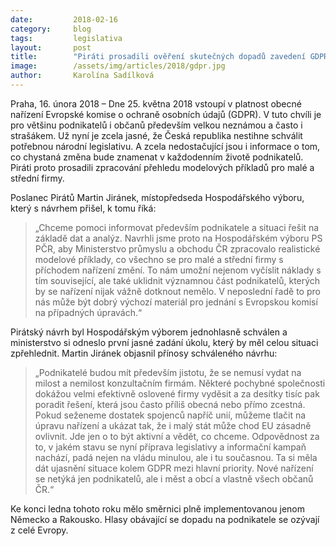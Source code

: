 ```yaml
---
date:         2018-02-16
category:     blog
tags:         legislativa
layout:       post
title:        "Piráti prosadili ověření skutečných dopadů zavedení GDPR na podnikatele"
image:        /assets/img/articles/2018/gdpr.jpg
author:       Karolína Sadílková
---
```

 
Praha, 16. února 2018 – Dne 25. května 2018 vstoupí v platnost obecné nařízení Evropské komise o ochraně osobních údajů (GDPR). V tuto chvíli je pro většinu podnikatelů i občanů především velkou neznámou a často i strašákem. Už nyní je zcela jasné, že Česká republika nestihne schválit potřebnou národní legislativu. A zcela nedostačující jsou i informace o tom, co chystaná změna bude znamenat v každodenním životě podnikatelů. Piráti proto prosadili zpracování přehledu modelových příkladů pro malé a střední firmy.

Poslanec Pirátů Martin Jiránek, místopředseda Hospodářského výboru, který s návrhem přišel, k tomu říká: 

> „Chceme pomoci informovat především podnikatele a situaci řešit na základě dat a analýz. Navrhli jsme proto na Hospodářském výboru PS PČR, aby Ministerstvo průmyslu a obchodu ČR zpracovalo realistické modelové příklady, co všechno se pro malé a střední firmy s příchodem nařízení změní. To nám umožní nejenom vyčíslit náklady s tím související, ale také uklidnit významnou část podnikatelů, kterých by se nařízení nijak vážně dotknout nemělo. V neposlední řadě to pro nás může být dobrý výchozí materiál pro jednání s Evropskou komisí na případných úpravách.“

Pirátský návrh byl Hospodářským výborem jednohlasně schválen a ministerstvo si odneslo první jasné zadání úkolu, který by měl celou situaci zpřehlednit. Martin Jiránek objasnil přínosy schváleného návrhu: 

> „Podnikatelé budou mít především jistotu, že se nemusí vydat na milost a nemilost konzultačním firmám. Některé pochybné společnosti dokážou velmi efektivně oslovené firmy vyděsit a za desítky tisíc pak poradit řešení, která jsou často příliš obecná nebo přímo zcestná. Pokud seženeme dostatek spojenců napříč unií, můžeme tlačit na úpravu nařízení a ukázat tak, že i malý stát může chod EU zásadně ovlivnit. Jde jen o to být aktivní a vědět, co chceme. Odpovědnost za to, v jakém stavu se nyní příprava legislativy a informační kampaň nachází, padá nejen na vládu minulou, ale i tu současnou. Ta si měla dát ujasnění situace kolem GDPR mezi hlavní priority. Nové nařízení se netýká jen podnikatelů, ale i měst a obcí a vlastně všech občanů ČR.“

Ke konci ledna tohoto roku mělo směrnici plně implementovanou jenom Německo a Rakousko. Hlasy obávající se dopadu na podnikatele se ozývají z celé Evropy.
